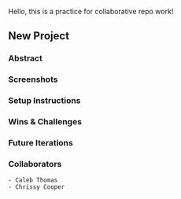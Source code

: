 Hello, this is a practice for collaborative repo work!

## New Project

### Abstract

### Screenshots

### Setup Instructions

### Wins & Challenges

### Future Iterations

### Collaborators
    - Caleb Thomas
    - Chrissy Cooper